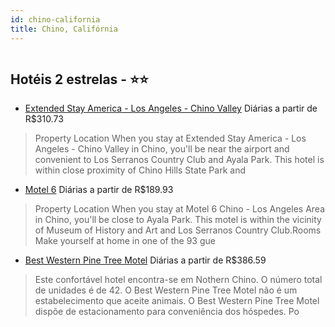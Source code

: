 ```yaml
---
id: chino-california
title: Chino, Califórnia
---
```


<center><img src="https://assets.cosmos-data.com/1/dd36c83aa137dbd0c2c9647ee727f183/223604.jpg" alt="" /></center>


## Hotéis 2 estrelas - ⭐️⭐️

-    [Extended Stay America - Los Angeles - Chino Valley](https://www.hurb.com/hoteis/chino/extended-stay-america-los-angeles-chino-valley-JNP-JP848034?cmp=18055) Diárias a partir de R$310.73
   > Property Location When you stay at Extended Stay America - Los Angeles - Chino Valley in Chino, you&apos;ll be near the airport and convenient to Los Serranos Country Club and Ayala Park. This hotel is within close proximity of Chino Hills State Park and 
-    [Motel 6](https://www.hurb.com/hoteis/chino/motel-6-JNP-JP257814?cmp=18055) Diárias a partir de R$189.93
   > Property Location When you stay at Motel 6 Chino - Los Angeles Area in Chino, you&apos;ll be close to Ayala Park. This motel is within the vicinity of Museum of History and Art and Los Serranos Country Club.Rooms Make yourself at home in one of the 93 gue
-    [Best Western Pine Tree Motel](https://www.hurb.com/hoteis/chino/best-western-pine-tree-motel-JNP-JP264322?cmp=18055) Diárias a partir de R$386.59
   > Este confortável hotel encontra-se em Nothern Chino. O número total de unidades é de 42. O Best Western Pine Tree Motel não é um estabelecimento que aceite animais. O Best Western Pine Tree Motel dispõe de estacionamento para conveniência dos hóspedes. Po
